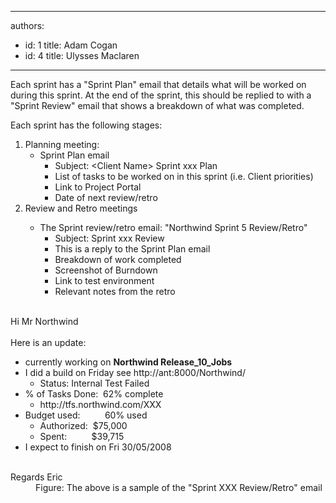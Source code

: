

---
authors:
  - id: 1
    title: Adam Cogan
  - id: 4
    title: Ulysses Maclaren
---




<span class='intro'> <p>Each sprint has a &quot;Sprint&#160;Plan&quot; email that details what will be worked on during this sprint. At the end of the sprint, this should be replied to with a &quot;Sprint Review&quot; email that shows a breakdown of what was completed.</p>
<p>Each sprint has the following stages&#58;</p> </span>

<ol><li>Planning meeting&#58; <ul><li>Sprint Plan email <ul><li>Subject&#58; &lt;Client Name&gt; Sprint xxx Plan</li>
<li>List of tasks to be worked on in this sprint (i.e. Client priorities)</li>
<li>Link to Project Portal</li>
<li>Date of next review/retro</li></ul></li></ul></li>
<li>Review and Retro meetings </li>
<ul><li>The Sprint review/retro email&#58; &quot;Northwind Sprint 5 Review/Retro&quot; <ul><li>Subject&#58; Sprint xxx Review</li>
<li>This is a reply to the Sprint Plan email</li>
<li>Breakdown of work completed</li>
<li>Screenshot of Burndown</li>
<li>Link to test environment</li>
<li>Relevant notes from the retro</li></ul></li>
&#160;</ul></ol>
<dl class="good"><dt>Hi Mr Northwind <br><br>Here is an update&#58; <br><ul><li>currently working on <strong>Northwind Release_10_Jobs</strong> </li>
<li>I did a build on Friday see http&#58;//ant&#58;8000/Northwind/ <ul><li>Status&#58; Internal Test Failed </li></ul></li>
<li>% of Tasks Done&#58;&#160; 62% complete <ul><li>http&#58;//tfs.northwind.com/XXX&#160; </li></ul></li>
<li>Budget used&#58;&#160;&#160;&#160;&#160;&#160;&#160;&#160;&#160;&#160; 60% used&#160; <ul><li>Authorized&#58;&#160; $75,000 </li>
<li>Spent&#58;&#160;&#160;&#160;&#160;&#160;&#160;&#160;&#160;&#160; $39,715 </li></ul></li>
<li>I expect to finish on Fri 30/05/2008 </li></ul>
<br>Regards Eric </dt>
<dd>Figure&#58; The above is a sample of the &quot;Sprint XXX Review/Retro&quot; email </dd></dl>


